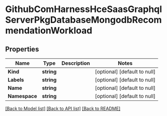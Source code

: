 # GithubComHarnessHceSaasGraphqlServerPkgDatabaseMongodbRecommendationWorkload

## Properties
Name | Type | Description | Notes
------------ | ------------- | ------------- | -------------
**Kind** | **string** |  | [optional] [default to null]
**Labels** | **string** |  | [optional] [default to null]
**Name** | **string** |  | [optional] [default to null]
**Namespace** | **string** |  | [optional] [default to null]

[[Back to Model list]](../README.md#documentation-for-models) [[Back to API list]](../README.md#documentation-for-api-endpoints) [[Back to README]](../README.md)

